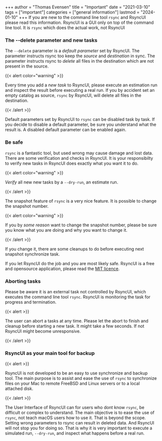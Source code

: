 +++
author = "Thomas Evensen"
title = "Important"
date = "2021-03-10"
tags = ["important"]
categories = ["general information"]
lastmod = "2024-01-10"
+++
If you are new to the command line tool `rsync` and RsyncUI please read this information. RsyncUI is a GUI only on top of the command line tool. It is `rsync` which does the actual work, not RsyncUI

### The --delete parameter and new tasks

The `--delete` parameter is a *default parameter* set by RsyncUI. The parameter instructs rsync too keep the *source* and *destination* in sync. The parameter instructs rsync to *delete* all files in the destination which are not present in the source. 

{{< alert color="warning" >}}

Every time you add a *new task* to RsyncUI, please execute an estimation run and inspect the result before executing a real run. If you by accident set an empty catalog as source, `rsync` by RsyncUI, will delete all files in the destination.

{{< /alert >}}

Default parameters set by RsyncUI to `rsync` can be disabled task by task. If you decide to disable a default parameter, be sure you understand what the result is. A disabled default parameter can be enabled again.

### Be safe

`rsync` is a fantastic tool, but used wrong may cause damage and lost data. There are some verification and checks in RsyncUI. It is your responsibilty to verify new tasks in RsyncUI does exactly what you want it to do.

{{< alert color="warning" >}}

 *Verify* all new new tasks by a `--dry-run`, an estimate run.

{{< /alert >}}

The snapshot feature of `rsync` is a very nice feature. It is possible to change the snapshot number. 

{{< alert color="warning" >}}

If you by *some reason* want to change the snapshot number, please be sure you know what you are doing and why you want to change it. 

{{< /alert >}}

If you change it, there are some cleanups to do before executing next snapshot synchronize task.

If you let RsyncUI do the job and you are most likely safe. RsyncUI is a free and opensource application, please read the [MIT licence](https://github.com/rsyncOSX/RsyncUI/blob/main/Licence.MD).

### Aborting tasks

Please be aware it is an external task not controlled by RsyncUI, which executes the command line tool `rsync`. RsyncUI is monitoring the task for progress and termination. 

{{< alert >}}

The user can abort a tasks at any time. Please let the abort to finish and cleanup before starting a new task. It might take a few seconds. If not RsyncUI might become unresponsive.

{{< /alert >}}

### RsyncUI as your main tool for backup

{{< alert >}}

RsyncUI is not developed to be an easy to use synchronize and backup tool. The main purpose is to assist and ease the use of `rsync` to synchronize files on your Mac to remote FreeBSD and Linux servers or to a local attached disk. 

{{< /alert >}}

The User Interface of RsyncUI can for users who dont know `rsync`, be difficult or complex to understand. The main objective is to ease the use of `rsync`, not teach macOS users how to use it. That is beyond the scope. Setting wrong parameters to rsync can result in deleted data. And RsyncUI will not stop you for doing so. That is why it is very important to execute a simulated run, `--dry-run`, and inspect what happens before a real run.

